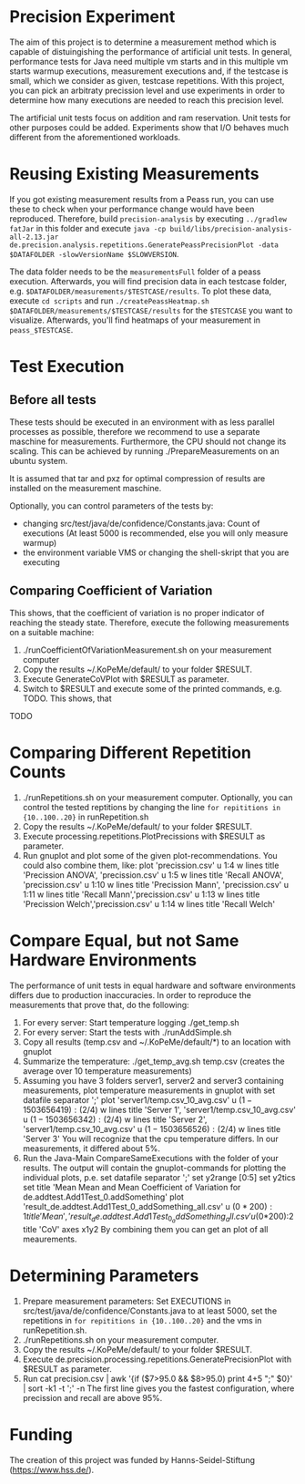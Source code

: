 Precision Experiment
===================

The aim of this project is to determine a measurement method which is capable of distuingishing the performance of artificial unit tests. In general, performance tests for Java need multiple vm starts and in this multiple vm starts warmup executions, measurement executions and, if the testcase is small, which we consider as given, testcase repetitions. With this project, you can pick an arbitraty precission level and use experiments in order to determine how many executions are needed to reach this precision level. 

The artificial unit tests focus on addition and ram reservation. Unit tests for other purposes could be added. Experiments show that I/O behaves much different from the aforementioned workloads.

# Reusing Existing Measurements

If you got existing measurement results from a Peass run, you can use these to check when your performance change would have been reproduced. Therefore, build `precision-analysis` by executing `../gradlew fatJar` in this folder and execute `java -cp build/libs/precision-analysis-all-2.13.jar de.precision.analysis.repetitions.GeneratePeassPrecisionPlot -data $DATAFOLDER -slowVersionName $SLOWVERSION`. 

The data folder needs to be the `measurementsFull` folder of a peass execution. Afterwards, you will find precision data in each testcase folder, e.g. `$DATAFOLDER/measurements/$TESTCASE/results`. To plot these data, execute `cd scripts` and run `./createPeassHeatmap.sh $DATAFOLDER/measurements/$TESTCASE/results` for the `$TESTCASE` you want to visualize. Afterwards, you'll find heatmaps of your measurement in `peass_$TESTCASE`.

# Test Execution

## Before all tests

These tests should be executed in an environment with as less parallel processes as possible, therefore we recommend to use a separate maschine for measurements. Furthermore, the CPU should not change its scaling. This can be achieved by running ./PrepareMeasurements on an ubuntu system.

It is assumed that tar and pxz for optimal compression of results are installed on the measurement maschine.

Optionally, you can control parameters of the tests by:
* changing src/test/java/de/confidence/Constants.java: Count of executions (At least 5000 is recommended, else you will only measure warmup)
* the environment variable VMS or changing the shell-skript that you are executing

## Comparing Coefficient of Variation

This shows, that the coefficient of variation is no proper indicator of reaching the steady state. Therefore, execute the following measurements on a suitable machine:

1. ./runCoefficientOfVariationMeasurement.sh on your measurement computer
2. Copy the results ~/.KoPeMe/default/ to your folder $RESULT.
3. Execute GenerateCoVPlot with $RESULT as parameter.
4. Switch to $RESULT and execute some of the printed commands, e.g. TODO. This shows, that 

TODO

# Comparing Different Repetition Counts

1. ./runRepetitions.sh on your measurement computer. Optionally, you can control the tested reptitions by changing the line ``for repititions in {10..100..20}`` in runRepetition.sh
2. Copy the results ~/.KoPeMe/default/ to your folder $RESULT.
3. Execute processing.repetitions.PlotPrecissions with $RESULT as parameter.
4. Run gnuplot and plot some of the given plot-recommendations. You could also combine them, like: 
  plot 'precission.csv' u 1:4 w lines title 'Precission ANOVA', 'precission.csv' u 1:5 w lines title 'Recall ANOVA', 'precission.csv' u 1:10 w lines title 'Precission Mann', 'precission.csv' u 1:11 w lines title 'Recall Mann','precission.csv' u 1:13 w lines title 'Precission Welch','precission.csv' u 1:14 w lines title 'Recall Welch'

# Compare Equal, but not Same Hardware Environments

The performance of unit tests in equal hardware and software environments differs due to production inaccuracies. In order to reproduce the measurements that prove that, do the following:

1. For every server: Start temperature logging ./get_temp.sh
2. For every server: Start the tests with ./runAddSimple.sh
3. Copy all results (temp.csv and ~/.KoPeMe/default/\*) to an location with gnuplot
4. Summarize the temperature: ./get_temp_avg.sh temp.csv (creates the average over 10 temperature measurements)
5. Assuming you have 3 folders server1, server2 and server3 containing measurements, plot temperature measurements in gnuplot with
	set datafile separator ';'
	plot 'server1/temp.csv_10_avg.csv'  u ($1-1503656419):($2/4) w lines title 'Server 1', 'server1/temp.csv_10_avg.csv' u ($1-1503656342):($2/4) w lines title 'Server 2', 'server1/temp.csv_10_avg.csv' u ($1-1503656526):($2/4) w lines title 'Server 3'
   You will recognize that the cpu temperature differs. In our measurements, it differed about 5%. 
6. Run the Java-Main CompareSameExecutions with the folder of your results. The output will contain the gnuplot-commands for plotting the individual plots, p.e.
	set datafile separator ';'
	set y2range [0:5]
	set y2tics
	set title 'Mean Mean and Mean Coefficient of Variation for de.addtest.Add1Test_0.addSomething'
	plot 'result_de.addtest.Add1Test_0_addSomething_all.csv' u ($0*200):1 title 'Mean', 'result_de.addtest.Add1Test_0_addSomething_all.csv' u ($0*200):2 title 'CoV' axes x1y2
  By combining them you can get an plot of all meaurements.

# Determining Parameters 

1. Prepare measurement parameters: Set EXECUTIONS in src/test/java/de/confidence/Constants.java to at least 5000, set the repetitions in ``for repititions in {10..100..20}`` and the vms in runRepetition.sh.
2. ./runRepetitions.sh on your measurement computer.
3. Copy the results ~/.KoPeMe/default/ to your folder $RESULT.
4. Execute de.precision.processing.repetitions.GeneratePrecisionPlot with $RESULT as parameter.
5. Run 
	cat precision.csv | awk '{if ($7>95.0 && $8>95.0) print $4+$5 ";" $0}' | sort -k1 -t ';' -n
The first line gives you the fastest configuration, where precission and recall are above 95%. 

# Funding

The creation of this project was funded by Hanns-Seidel-Stiftung (https://www.hss.de/).
